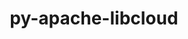 ---
title: "py-apache-libcloud"
layout: cache
categories: [package, develop]
meta: {"compilers": ["gcc@11.4.0", "gcc@9.4.0"], "num_specs": 3, "num_specs_by_stack": {"e4s-neoverse_v1": 2, "e4s-power": 1, "root": 3}, "oss": ["ubuntu20.04", "ubuntu22.04"], "platforms": ["linux"], "stacks": ["e4s-neoverse_v1", "e4s-power", "root"], "targets": ["neoverse_v1", "ppc64le"], "versions": ["1.2.1"]}
spec_details: [{"compiler": "gcc@9.4.0", "hash": "bth5weoujsfham7hrdkeq3mo73cq64y7", "os": "ubuntu20.04", "platform": "linux", "size": "-", "stacks": ["e4s-power", "root"], "target": "ppc64le", "variants": ["build_system=python_pip"], "versions": ["1.2.1"]}, {"compiler": "gcc@11.4.0", "hash": "ci57wprwd2wicw5pij3pnzk3uoy46sjz", "os": "ubuntu22.04", "platform": "linux", "size": "-", "stacks": ["e4s-neoverse_v1", "root"], "target": "neoverse_v1", "variants": ["build_system=python_pip"], "versions": ["1.2.1"]}, {"compiler": "gcc@11.4.0", "hash": "fn5qlqr3fhhp7gxp6kpql4vqvuozins6", "os": "ubuntu22.04", "platform": "linux", "size": "-", "stacks": ["e4s-neoverse_v1", "root"], "target": "neoverse_v1", "variants": ["build_system=python_pip"], "versions": ["1.2.1"]}]
---